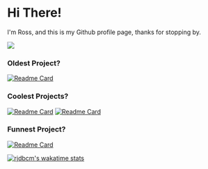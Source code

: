 # Hi There!

I'm Ross, and this is my Github profile page, thanks for stopping by.

  <img style="float: center;" src="https://github-readme-stats.vercel.app/api/top-langs/?username=rjdbcm&exclude_repo=BEAGLES,darkflow,dear-github-2.0,contracts&theme=nord&langs_count=10">
  
### Oldest Project?
  [![Readme Card](https://github-readme-stats.vercel.app/api/pin/?username=rjdbcm&repo=slykernel&theme=nord)](https://github.com/rjdbcm/slykernel)

### Coolest Projects?
  [![Readme Card](https://github-readme-stats.vercel.app/api/pin/?username=rjdbcm&repo=Aspidites&theme=nord)](https://github.com/rjdbcm/Aspidites)
  [![Readme Card](https://github-readme-stats.vercel.app/api/pin/?username=rjdbcm&repo=woma&theme=nord)](https://github.com/rjdbcm/woma)

### Funnest Project?
  [![Readme Card](https://github-readme-stats.vercel.app/api/pin/?username=rjdbcm&repo=BEAGLES&theme=nord)](https://github.com/rjdbcm/BEAGLES)


[![rjdbcm's wakatime stats](https://github-readme-stats.vercel.app/api/wakatime?username=rjdbcm&theme=nord)](https://github.com/anuraghazra/github-readme-stats)


<!--
**rjdbcm/rjdbcm** is a ✨ _special_ ✨ repository because its `README.md` (this file) appears on your GitHub profile.

Here are some ideas to get you started:

- 🔭 I’m currently working on ...
- 🌱 I’m currently learning ...
- 👯 I’m looking to collaborate on ...
- 🤔 I’m looking for help with ...
- 💬 Ask me about ...
- 📫 How to reach me: ...
- 😄 Pronouns: ...
- ⚡ Fun fact: ...
-->
